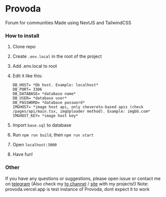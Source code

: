 # Provoda

Forum for communities
Made using NextJS and TailwindCSS

### How to install

1. Clone repo
2. Create `.env.local` in the root of the project
3. Add .env.local to root
4. Edit it like this:

   ```
   DB_HOST= *Db host. Example: localhost*
   DB_PORT= 3306
   DB_DATABASE= *database name*
   DB_USER= *database user*
   DB_PASSWORD= *database password*
   IMGHOST= *image host api, only chevereto-based apis (check /pages/api/main.tsx, imgUploader method). Example: imgbb.com*
   IMGHOST_KEY= *image host key*
   ```
5. Import `base.sql` to database
6. Run `npm run build`, then `npm run start`
7. Open `localhost:3000`
8. Have fun!

### Other

If you have any questions or suggestions, please open issue or contact me on [telegram](https://t.me/vustur) (Also check my [tg channel](https://t.me/vusturs) / [site](https://vustur.xyz) with my projects!)
Note: provoda.vercel.app is test instance of Provoda, dont expect it to work
